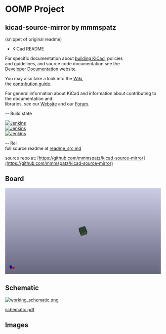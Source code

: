 # OOMP Project  
## kicad-source-mirror  by mmmspatz  
  
(snippet of original readme)  
  
- KiCad README  
  
For specific documentation about [building KiCad](https://dev-docs.kicad.org/en/build/), policies  
and guidelines, and source code documentation see the  
[Developer Documentation](https://dev-docs.kicad.org) website.  
  
You may also take a look into the [Wiki](https://gitlab.com/kicad/code/kicad/-/wikis/home),  
the [contribution guide](https://dev-docs.kicad.org/en/contribute/).  
  
For general information about KiCad and information about contributing to the documentation and  
libraries, see our [Website](https://kicad.org/) and our [Forum](https://forum.kicad.info/).  
  
-- Build state  
  
[<img alt="Jenkins" src="https://img.shields.io/jenkins/build?jobUrl=https%3A%2F%2Fjenkins.simonrichter.eu%2Fview%2FKiCad%2520Status%2Fjob%2Flinux-kicad-head%2F&label=Linux%2C%20amd64&style=plastic">](https://jenkins.simonrichter.eu/view/KiCad%20Status/job/linux-kicad-head/)  
[<img alt="Jenkins" src="https://img.shields.io/jenkins/build?jobUrl=https%3A%2F%2Fjenkins.simonrichter.eu%2Fview%2FKiCad%2520Status%2Fjob%2Fwindows-kicad-msvc-head%2F&label=Windows%2C%20MSVC&style=plastic">](https://jenkins.simonrichter.eu/view/KiCad%20Status/job/windows-kicad-msvc-head/)  
[<img alt="Jenkins" src="https://img.shields.io/jenkins/build?jobUrl=https%3A%2F%2Fjenkins.simonrichter.eu%2Fview%2FKiCad%2520Status%2Fjob%2Fwindows-kicad-msys2-pipeline%2F&label=%28Windows%2C%20MSYS2%29%20Nightly%20Build&style=plastic">](https://jenkins.simonrichter.eu/view/KiCad%20Status/job/windows-kicad-msys2-pipeline/)  
  
-- Rel  
  full source readme at [readme_src.md](readme_src.md)  
  
source repo at: [https://github.com/mmmspatz/kicad-source-mirror](https://github.com/mmmspatz/kicad-source-mirror)  
## Board  
  
[![working_3d.png](working_3d_600.png)](working_3d.png)  
## Schematic  
  
[![working_schematic.png](working_schematic_600.png)](working_schematic.png)  
  
[schematic pdf](working_schematic.pdf)  
## Images  
